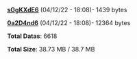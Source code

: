 [**sGgKXdE6**](/data/sGgKXdE6.txt) (04/12/22 - 18:08)- 1439 bytes

[**0a2D4nd6**](/data/0a2D4nd6.txt) (04/12/22 - 18:08)- 12364 bytes

**Total Datas**: 6618

**Total Size**: 38.73 MB / 38.7 MB